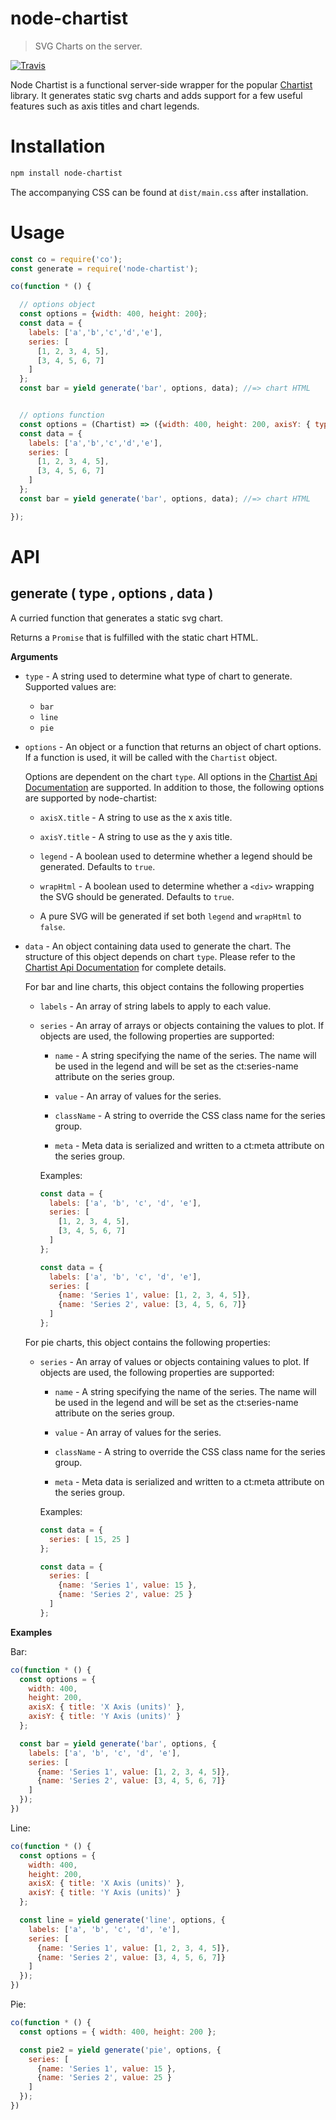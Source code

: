 # node-chartist

> SVG Charts on the server.

[![Travis](https://img.shields.io/travis/panosoft/node-chartist.svg)](https://travis-ci.org/panosoft/node-chartist)

Node Chartist is a functional server-side wrapper for the popular [Chartist](http://gionkunz.github.io/chartist-js/index.html) library. It generates static svg charts and adds support for a few useful features such as axis titles and chart legends.

# Installation

```sh
npm install node-chartist
```

The accompanying CSS can be found at `dist/main.css` after installation.

# Usage

```js
const co = require('co');
const generate = require('node-chartist');

co(function * () {

  // options object
  const options = {width: 400, height: 200};
  const data = {
    labels: ['a','b','c','d','e'],
    series: [
      [1, 2, 3, 4, 5],
      [3, 4, 5, 6, 7]
    ]
  };
  const bar = yield generate('bar', options, data); //=> chart HTML


  // options function
  const options = (Chartist) => ({width: 400, height: 200, axisY: { type: Chartist.FixedScaleAxis } });
  const data = {
    labels: ['a','b','c','d','e'],
    series: [
      [1, 2, 3, 4, 5],
      [3, 4, 5, 6, 7]
    ]
  };
  const bar = yield generate('bar', options, data); //=> chart HTML

});
```

# API

## generate ( type , options , data )

A curried function that generates a static svg chart.

Returns a `Promise` that is fulfilled with the static chart HTML.

__Arguments__

- `type` - A string used to determine what type of chart to generate. Supported values are:

  - `bar`
  - `line`
  - `pie`


- `options` - An object or a function that returns an object of chart options. If a function is used, it will be called with the `Chartist` object.

    Options are dependent on the chart `type`. All options in the [Chartist Api Documentation](http://gionkunz.github.io/chartist-js/api-documentation.html) are supported. In addition to those, the following options are supported by node-chartist:

  - `axisX.title` - A string to use as the x axis title.

  - `axisY.title` - A string to use as the y axis title.

  - `legend` - A boolean used to determine whether a legend should be generated. Defaults to `true`.

  - `wrapHtml` - A boolean used to determine whether a `<div>` wrapping the SVG should be generated. Defaults to `true`.

  - A pure SVG will be generated if set both `legend` and `wrapHtml` to `false`.


- `data` - An object containing data used to generate the chart. The structure of this object depends on chart `type`. Please refer to the [Chartist Api Documentation](http://gionkunz.github.io/chartist-js/api-documentation.html) for complete details.

  For bar and line charts, this object contains the following properties

  - `labels` - An array of string labels to apply to each value.

  - `series` - An array of arrays or objects containing the values to plot. If objects are used, the following properties are supported:

    - `name` - A string specifying the name of the series. The name will be used in the legend and will be set as the ct:series-name attribute on the series group.

    - `value` - An array of values for the series.

    - `className` - A string to override the CSS class name for the series group.

    - `meta` - Meta data is serialized and written to a ct:meta attribute on the series group.

    Examples:

    ```js
    const data = {
      labels: ['a', 'b', 'c', 'd', 'e'],
      series: [
        [1, 2, 3, 4, 5],
        [3, 4, 5, 6, 7]
      ]
    };
    ```

    ```js
    const data = {
      labels: ['a', 'b', 'c', 'd', 'e'],
      series: [
        {name: 'Series 1', value: [1, 2, 3, 4, 5]},
        {name: 'Series 2', value: [3, 4, 5, 6, 7]}
      ]
    };
    ```

  For pie charts, this object contains the following properties:

  - `series` - An array of values or objects containing values to plot. If objects are used, the following properties are supported:

    - `name` - A string specifying the name of the series. The name will be used in the legend and will be set as the ct:series-name attribute on the series group.

    - `value` - An array of values for the series.

    - `className` - A string to override the CSS class name for the series group.

    - `meta` - Meta data is serialized and written to a ct:meta attribute on the series group.

    Examples:

    ```js
    const data = {
      series: [ 15, 25 ]
    };
    ```

    ```js
    const data = {
      series: [
        {name: 'Series 1', value: 15 },
        {name: 'Series 2', value: 25 }
      ]
    };
    ```

__Examples__

Bar:

```js
co(function * () {
  const options = {
    width: 400,
    height: 200,
    axisX: { title: 'X Axis (units)' },
    axisY: { title: 'Y Axis (units)' }
  };

  const bar = yield generate('bar', options, {
    labels: ['a', 'b', 'c', 'd', 'e'],
    series: [
      {name: 'Series 1', value: [1, 2, 3, 4, 5]},
      {name: 'Series 2', value: [3, 4, 5, 6, 7]}
    ]
  });
})
```

Line:

```js
co(function * () {
  const options = {
    width: 400,
    height: 200,
    axisX: { title: 'X Axis (units)' },
    axisY: { title: 'Y Axis (units)' }
  };

  const line = yield generate('line', options, {
    labels: ['a', 'b', 'c', 'd', 'e'],
    series: [
      {name: 'Series 1', value: [1, 2, 3, 4, 5]},
      {name: 'Series 2', value: [3, 4, 5, 6, 7]}
    ]
  });
})
```

Pie:

```js
co(function * () {
  const options = { width: 400, height: 200 };

  const pie2 = yield generate('pie', options, {
    series: [
      {name: 'Series 1', value: 15 },
      {name: 'Series 2', value: 25 }
    ]
  });
})
```
